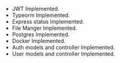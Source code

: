 - JWT Implemented. 
- Typeorm Implemented.
- Express status Implemented.
- File Manger Implemented.
- Postgres Implemented. 
- Docker Implemented. 
- Auth models and controller Implemented. 
- User models and controller Implemented. 
